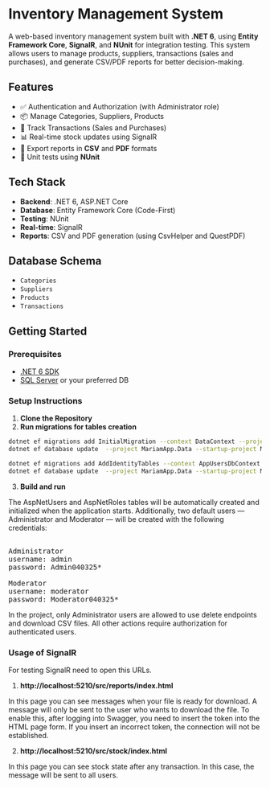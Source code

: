 # Inventory Management System

A web-based inventory management system built with **.NET 6**, using **Entity Framework Core**, **SignalR**, and **NUnit** for integration testing. This system allows users to manage products, suppliers, transactions (sales and purchases), and generate CSV/PDF reports for better decision-making.

## Features

- ✅ Authentication and Authorization (with Administrator role)
- 📦 Manage Categories, Suppliers, Products
- 🔄 Track Transactions (Sales and Purchases)
- 📊 Real-time stock updates using SignalR
- 📁 Export reports in **CSV** and **PDF** formats
- 🧪 Unit tests using **NUnit**

## Tech Stack

- **Backend**: .NET 6, ASP.NET Core
- **Database**: Entity Framework Core (Code-First)
- **Testing**: NUnit
- **Real-time**: SignalR
- **Reports**: CSV and PDF generation (using CsvHelper and QuestPDF)

## Database Schema

- `Categories`
- `Suppliers`
- `Products`
- `Transactions`

## Getting Started

### Prerequisites

- [.NET 6 SDK](https://dotnet.microsoft.com/en-us/download/dotnet/6.0)
- [SQL Server](https://www.microsoft.com/en-us/sql-server/sql-server-downloads) or your preferred DB

### Setup Instructions

1. **Clone the Repository**
2. **Run migrations for tables creation**
```bash
dotnet ef migrations add InitialMigration --context DataContext --project MariamApp.Data --startup-project MariamApp
dotnet ef database update  --project MariamApp.Data --startup-project MariamApp --context DataContext 

dotnet ef migrations add AddIdentityTables --context AppUsersDbContext --project MariamApp.Data --startup-project MariamApp
dotnet ef database update  --project MariamApp.Data --startup-project MariamApp --context AppUsersDbContext
```
3. **Build and run**

The AspNetUsers and AspNetRoles tables will be automatically created and initialized when the application starts.
Additionally, two default users — Administrator and Moderator — will be created with the following credentials:

<pre> 
Administrator
username: admin
password: Admin040325*

Moderator
username: moderator
password: Moderator040325*
</pre>

In the project, only Administrator users are allowed to use delete endpoints and download CSV files. All other actions require authorization for authenticated users.

### Usage of SignalR
For testing SignalR need to open this URLs.

1. **http://localhost:5210/src/reports/index.html**

In this page you can see messages when your file is ready for download.
A message will only be sent to the user who wants to download the file.
To enable this, after logging into Swagger, you need to insert the token into the HTML page form.
If you insert an incorrect token, the connection will not be established.

2. **http://localhost:5210/src/stock/index.html**

In this page you can see stock state after any transaction.
In this case, the message will be sent to all users.
